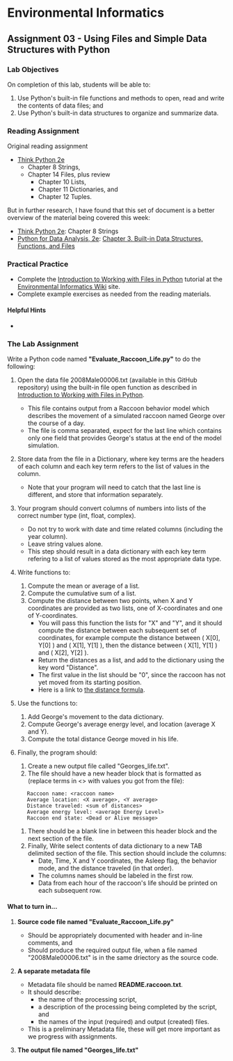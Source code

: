 # Environmental Informatics

## Assignment 03 - Using Files and Simple Data Structures with Python

### Lab Objectives

On completion of this lab, students will be able to:
1. Use Python's built-in file functions and methods to open, read and write the contents of data files; and
2. Use Python's built-in data structures to organize and summarize data.

### Reading Assignment

Original reading assignment
- [Think Python 2e](https://greenteapress.com/wp/think-python-2e/)
  - Chapter 8 Strings,
  - Chapter 14 Files, plus review 
    - Chapter 10 Lists, 
    - Chapter 11 Dictionaries, and 
    - Chapter 12 Tuples.

But in further research, I have found that this set of document is a better overview of the material being covered this week:
- [Think Python 2e](https://greenteapress.com/wp/think-python-2e/): Chapter 8 Strings
- [Python for Data Analysis, 2e](https://learning.oreilly.com/library/view/python-for-data/9781491957653/): [Chapter 3. Built-in Data Structures, Functions, and Files](https://learning.oreilly.com/library/view/python-for-data/9781491957653/ch03.html)

### Practical Practice

- Complete the [Introduction to Working with Files in Python](https://wiki.itap.purdue.edu/display/environmentalinformatics/Introduction+to+working+with+files+in+Python) tutorial at the [Environmental Informatics Wiki](https://wiki.itap.purdue.edu/display/environmentalinformatics) site.
- Complete example exercises as needed from the reading materials.

#### Helpful Hints

- 

### The Lab Assignment

Write a Python code named **"Evaluate_Raccoon_Life.py"** to do the following:
1. Open the data file 2008Male00006.txt (available in this GitHub repository) using the built-in file open function as described in [Introduction to Working with Files in Python](https://wiki.itap.purdue.edu/display/environmentalinformatics/Introduction+to+working+with+files+in+Python).  
   - This file contains output from a Raccoon behavior model which describes the movement of a simulated raccoon named George over the course of a day.  
   - The file is comma separated, expect for the last line which contains only one field that provides George's status at the end of the model simulation.
   
2. Store data from the file in a Dictionary, where key terms are the headers of each column and each key term refers to the list of values in the column.
   - Note that your program will need to catch that the last line is different, and store that information separately.
   
3. Your program should convert columns of numbers into lists of the correct number type (int, float, complex).
   - Do not try to work with date and time related columns (including the year column).
   - Leave string values alone.
   - This step should result in a data dictionary with each key term refering to a list of values stored as the most appropriate data type.
   
4. Write functions to:
   1. Compute the mean or average of a list.
   1. Compute the cumulative sum of a list.
   1. Compute the distance between two points, when X and Y coordinates are provided as two lists, one of X-coordinates and one of Y-coordinates.
      - You will pass this function the lists for "X" and "Y", and it should compute the distance between each subsequent set of coordinates, for example compute the distance between ( X\[0\], Y\[0\] ) and ( X\[1\], Y\[1\] ), then the distance between ( X\[1\], Y\[1\] ) and ( X\[2\], Y\[2\] ).
      - Return the distances as a list, and add to the dictionary using the key word "Distance".
      - The first value in the list should be "0", since the raccoon has not yet moved from its starting position.
      - Here is a link to [the distance formula](https://www.mathwarehouse.com/algebra/distance_formula/index.php).
      
5. Use the functions to:
   1. Add George's movement to the data dictionary.
   1. Compute George's average energy level, and location (average X and Y).
   1. Compute the total distance George moved in his life.
   
6. Finally, the program should:
   1. Create a new output file called "Georges_life.txt".
   1. The file should have a new header block that is formatted as (replace terms in <> with values you got from the file):
   ```
      Raccoon name: <raccoon name>
      Average location: <X average>, <Y average>
      Distance traveled: <sum of distances>
      Average energy level: <average Energy Level>
      Raccoon end state: <Dead or Alive message>
   ```
   1. There should be a blank line in between this header block and the next section of the file.
   1. Finally, Write select contents of data dictionary to a new TAB delimited section of the file.  This section should include the columns:
      - Date, Time, X and Y coordinates, the Asleep flag, the behavior mode, and the distance traveled (in that order).
      - The columns names should be labeled in the first row.
      - Data from each hour of the raccoon's life should be printed on each subsequent row.
      

#### What to turn in...

1. **Source code file named "Evaluate_Raccoon_Life.py"**

   - Should be appropriately documented with header and in-line comments, and
   - Should produce the required output file, when a file named "2008Male00006.txt" is in the same driectory as the source code.

2. **A separate metadata file** 

   - Metadata file should be named **README.raccoon.txt**.
   - It should describe:
     - the name of the processing script, 
     - a description of the processing being completed by the script, and 
     - the names of the input (required) and output (created) files.  
   - This is a preliminary Metadata file, these will get more important as we progress with assignments.
   
3. **The output file named "Georges_life.txt"**
   
